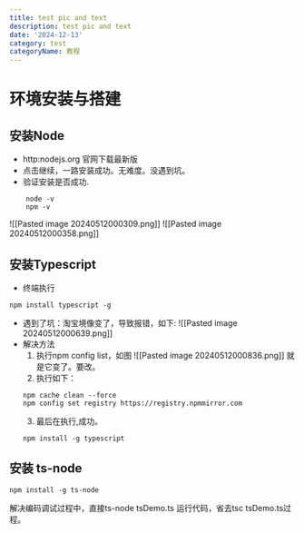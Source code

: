 ```yaml
---
title: test pic and text
description: test pic and text
date: '2024-12-13'
category: test
categoryName: 教程
---
```

# 环境安装与搭建
## 安装Node
- http:nodejs.org 官网下载最新版
- 点击继续，一路安装成功。无难度。没遇到坑。
- 验证安装是否成功.
```  
    node -v
    npm -v
```
![[Pasted image 20240512000309.png]]
![[Pasted image 20240512000358.png]]

## 安装Typescript

- 终端执行
```
npm install typescript -g
```
- 遇到了坑：淘宝境像变了，导致报错，如下:
![[Pasted image 20240512000639.png]]
- 解决方法
	1. 执行npm config list，如图
	![[Pasted image 20240512000836.png]]
	就是它变了。要改。
	2. 执行如下：
	```
	npm cache clean --force
	npm config set registry https://registry.npmmirror.com
	```
	3. 最后在执行,成功。
	```
	npm install -g typescript
	```
## 安装 ts-node
```
npm install -g ts-node
```
解决编码调试过程中，直接ts-node tsDemo.ts 运行代码，省去tsc tsDemo.ts过程。
